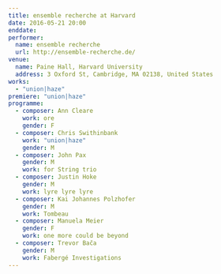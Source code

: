 ```yaml
---
title: ensemble recherche at Harvard
date: 2016-05-21 20:00
enddate:
performer:
  name: ensemble recherche
  url: http://ensemble-recherche.de/
venue:
  name: Paine Hall, Harvard University
  address: 3 Oxford St, Cambridge, MA 02138, United States
works:
  - "union|haze"
premiere: "union|haze"
programme:
  - composer: Ann Cleare
    work: ore
    gender: F
  - composer: Chris Swithinbank
    work: "union|haze"
    gender: M
  - composer: John Pax
    gender: M
    work: for String trio
  - composer: Justin Hoke
    gender: M
    work: lyre lyre lyre
  - composer: Kai Johannes Polzhofer
    gender: M
    work: Tombeau
  - composer: Manuela Meier
    gender: F
    work: one more could be beyond
  - composer: Trevor Bača
    gender: M
    work: Fabergé Investigations
---
```

